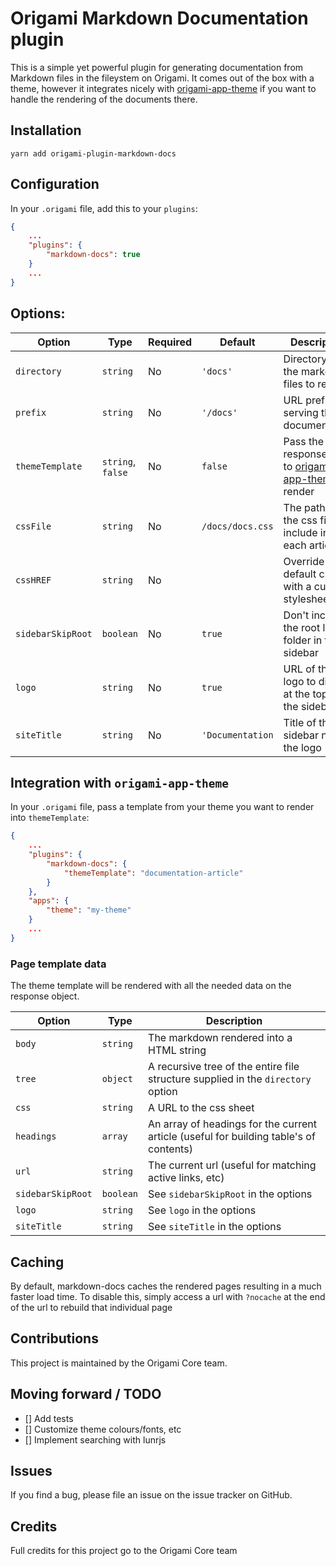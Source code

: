 # Origami Markdown Documentation plugin
This is a simple yet powerful plugin for generating documentation from Markdown files in the fileystem on Origami.
It comes out of the box with a theme, however it integrates nicely with [origami-app-theme](https://github.com/origami-cms/app-theme) if you want to handle the rendering of the documents there.

## Installation

`yarn add origami-plugin-markdown-docs`

## Configuration

In your `.origami` file, add this to your `plugins`:

```JSON
{
    ...
    "plugins": {
        "markdown-docs": true
    }
    ...
}
```


## Options:

| Option | Type | Required | Default | Description |
|-|-|-|-|-|
| `directory` | `string` | No | `'docs'` | Directory for the markdown files to read |
| `prefix` | `string` | No | `'/docs'` | URL prefix for serving the documentation |
| `themeTemplate` |  `string`, `false` | No | `false` | Pass the response data to [origami-app-theme](https://github.com/origami-cms/app-theme) to render  |
| `cssFile` |  `string` | No | `/docs/docs.css` | The path to the css file to include in each article |
| `cssHREF` |  `string` | No |  | Override the default css file with a custom stylesheet link |
| `sidebarSkipRoot` |  `boolean` | No | `true` | Don't include the root level folder in the sidebar |
| `logo` |  `string` | No | `true` | URL of the logo to display at the top of the sidebar |
| `siteTitle` |  `string` | No | `'Documentation` | Title of the sidebar next to the logo |


## Integration with `origami-app-theme`
In your `.origami` file, pass a template from your theme you want to render into `themeTemplate`:

```JSON
{
    ...
    "plugins": {
        "markdown-docs": {
            "themeTemplate": "documentation-article"
        }
    },
    "apps": {
        "theme": "my-theme"
    }
    ...
}
```

### Page template data
The theme template will be rendered with all the needed data on the response object.

| Option | Type | Description |
|-|-|-|
| `body` | `string` | The markdown rendered into a HTML string |
| `tree` | `object` | A recursive tree of the entire file structure supplied in the `directory` option|
| `css` | `string` | A URL to the css sheet |
| `headings` | `array` | An array of headings for the current article (useful for building table's of contents) |
| `url` | `string` | The current url (useful for matching active links, etc) |
| `sidebarSkipRoot` | `boolean` | See `sidebarSkipRoot` in the options |
| `logo` |  `string` | See `logo` in the options |
| `siteTitle` |  `string` | See `siteTitle` in the options |


## Caching
By default, markdown-docs caches the rendered pages resulting in a much faster load time. To disable this, simply access a url with `?nocache` at the end of the url to rebuild that individual page


## Contributions

This project is maintained by the Origami Core team.

## Moving forward / TODO

- [] Add tests
- [] Customize theme colours/fonts, etc
- [] Implement searching with lunrjs

## Issues

If you find a bug, please file an issue on the issue tracker on GitHub.

## Credits

Full credits for this project go to the Origami Core team
